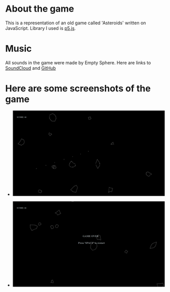 # About the game
This is a representation of an old game called 'Asteroids' written on JavaScript. Library I used is [p5.js](https://p5js.org). 

# Music
All sounds in the game were made by Empty Sphere. Here are links to [SoundCloud](https://soundcloud.com/empty_sphere) and [GitHub](https://github.com/PeterUA) 

# Here are some screenshots of the game

 - ![](./screenshots/im1.png)

 - ![](./screenshots/im2.png)
